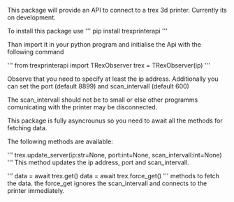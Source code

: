 This package will provide an API to connect to a trex 3d printer.
Currently its on development.


To install this package use 
'''
pip install trexprinterapi
'''

Than import it in your python program and initialise the Api with the following command

'''
from trexprinterapi import TRexObserver
trex = TRexObserver(ip)
'''

Observe that you need to specify at least the ip address. Additionally you can set the port (default 8899) and scan_intervall (default 600)

The scan_intervall should not be to small or else other programms comunicating with the printer may be disconnected.

This package is fully asyncrounus so you need to await all the methods for fetching data.

The following methods are available:

'''
trex.update_server(ip:str=None, port:int=None, scan_intervall:int=None)
'''
This method updates the ip address, port and scan_intervall. 

'''
data = await trex.get()
data = await trex.force_get()
'''
methods to fetch the data. the force_get ignores the scan_intervall and connects to the printer immediately.

